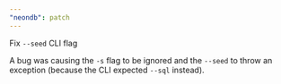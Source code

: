 ```yaml
---
"neondb": patch
---
```


Fix `--seed` CLI flag

A bug was causing the `-s` flag to be ignored and the `--seed` to throw an exception (because the CLI expected `--sql` instead).

